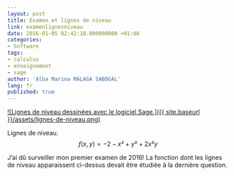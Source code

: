 ```yaml
---
layout: post
title: Examen et lignes de niveau
link: examenlignesniveau
date: 2016-01-05 02:42:18.000000000 +01:00
categories:
- Software
tags:
- calculus
- enseignement
- sage
author: 'Alba Marina MÁLAGA SABOGAL'
lang: fr
published: true
---
```


[![Lignes de niveau dessinées avec le logiciel Sage.]({{ site.baseurl }}/assets/lignes-de-niveau.png)](http://aleph.sagemath.org/?z=eJyr0Km0LUss0lCv0KlU1-TlSjayTc7PK8kvLYovyMkv0dA10q2IM9KuBGIjLSBLq1JHASioZ6qjACQ0wRwgU1MHqqvYNlrX2EBPz9ggFmSaIZmmKaRl5uTYpiXmFKeimKxnqqdnpFNcklpga6BnZAq2w0g72RAA3AQ29w==&lang=sage)

Lignes de niveau. $$ƒ(x,y)=−2−x²+y²+2x²y$$

J’ai dû surveiller mon premier examen de 2016! La fonction dont les lignes de niveau apparaissent ci-dessus devait être étudiée à la dernière question.
